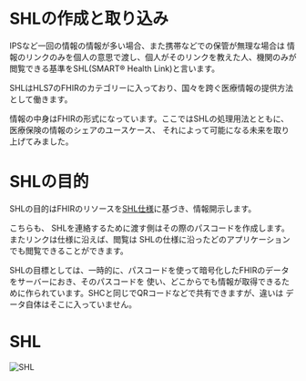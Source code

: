 # SHLの作成と取り込み

IPSなど一回の情報の情報が多い場合、また携帯などでの保管が無理な場合は
情報のリンクのみを個人の意思で渡し、個人がそのリンクを教えた人、機関のみが閲覧できる基準をSHL(SMART® Health Link)と言います。

SHLはHLS7のFHIRのカテゴリーに入っており、国々を跨ぐ医療情報の提供方法として働きます。


情報の中身はFHIRの形式になっています。ここではSHLの処理用法とともに、医療保険の情報のシェアのユースケース、
それによって可能になる未来を取り上げてみました。


# SHLの目的

SHLの目的はFHIRのリソースを[SHL仕様](https://docs.smarthealthit.org/smart-health-links/spec)に基づき、情報開示します。

こちらも、
SHLを連絡するために渡す側はその際のパスコードを作成します。またリンクは仕様に沿えば、閲覧は
SHLの仕様に沿ったどのアプリケーションでも閲覧できることができます。

SHLの目標としては、一時的に、パスコードを使って暗号化したFHIRのデータをサーバーにおき、そのパスコードを
使い、どこからでも情報が取得できるために作られています。SHCと同じでQRコードなどで共有できますが、違いは
データ自体はそこに入っていません。

# SHL

![SHL](https://github.com/airinterface/dxhealth.jp/assets/2448586/7886a647-81a4-41d1-8e6e-e4616ae53c50)

